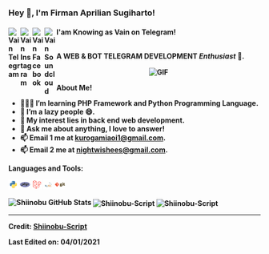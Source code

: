 <h3 title="hehehe"> Hey 👋, I'm Firman Aprilian Sugiharto!</h3>
<h4 title="hehehe"> I'am Knowing as Vain on Telegram!</h>

<a href="https://t.me/saint_foire">
  <img align="left" alt="Vain Telegram" width="24px" src="https://cdn.jsdelivr.net/npm/simple-icons@3.13.0/icons/telegram.svg" />
</a>
<a href="https://www.instagram.com/mas.firmann/">
  <img align="left" alt="Vain Instagram" width="24px" src="https://cdn.jsdelivr.net/npm/simple-icons@v3/icons/instagram.svg" />
</a>
<a href="https://web.facebook.com/vnn.qy/">
  <img align="left" alt="Vain Facebook" width="24px" src="https://cdn.jsdelivr.net/npm/simple-icons@v3/icons/facebook.svg" />
</a>
<a href="https://soundcloud.com/kurogami-aoi">
  <img align="left" alt="Vain Soundcloud" width="24px" src="https://cdn.jsdelivr.net/npm/simple-icons@3.13.0/icons/soundcloud.svg" />
</a>




<br />
<br />

A **WEB & BOT TELEGRAM DEVELOPMENT** ***Enthusiast*** 🚀.
 
<p align="center">
  <img align="center" alt="GIF" src="https://i.postimg.cc/QtLnbHqK/Cheery-Separate-Goldeneye.gif" />
</p>

**About Me!**

- 👨🏽‍💻 I’m learning PHP Framework and Python Programming Language.
- 🌱 I’m a lazy people :smile:. 
- 🤔 My interest lies in back end web development.
- 💬 Ask me about anything, I love to answer!
- 📫 Email 1 me at [kurogamiaoi1@gmail.com](mailto:kurogamiaoi1@gmail.com).
- 📫 Email 2 me at [nightwishees@gmail.com](mailto:nightwishees@gmail.com).



**Languages and Tools:**  


<code><img height="20" src="https://raw.githubusercontent.com/github/explore/80688e429a7d4ef2fca1e82350fe8e3517d3494d/topics/python/python.png"></code>
<code><img height="20" src="https://raw.githubusercontent.com/github/explore/80688e429a7d4ef2fca1e82350fe8e3517d3494d/topics/php/php.png"></code>
<code><img height="20" src="https://raw.githubusercontent.com/github/explore/80688e429a7d4ef2fca1e82350fe8e3517d3494d/topics/laravel/laravel.png"></code>
<code><img height="20" src="https://raw.githubusercontent.com/github/explore/80688e429a7d4ef2fca1e82350fe8e3517d3494d/topics/mysql/mysql.png"></code>
<code><img height="20" src="https://raw.githubusercontent.com/github/explore/80688e429a7d4ef2fca1e82350fe8e3517d3494d/topics/git/git.png"></code>

<img src="https://github-readme-stats.vercel.app/api?username=shiinobu&show_icons=true&hide_border=true&count_private=true&theme=chartreuse-dark&icon_color=fad000" alt="Shiinobu GitHub Stats">
<img align="center" src="https://github-readme-streak-stats.herokuapp.com/?user=shiinobu&theme=Javascript-dark&date_format=M%20j%5B%2C%20Y%5D&dates=0ADD2F" alt="Shiinobu-Script" />
<img align="center" width=500 src="https://github-readme-stats.vercel.app/api/top-langs/?username=shiinobu&count_private=true&theme=radical" alt="Shiinobu-Script" />

----
Credit: [Shiinobu-Script](https://github.com/shiinobu)

Last Edited on: 04/01/2021